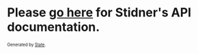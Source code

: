 <h1>Please <a href="http://developer.stidner.com/">go here</a> for Stidner's API documentation.</h1>

<sub><sup>Generated by <a href="https://github.com/lord/slate" target="_blank">Slate</a>.</sup></sub>